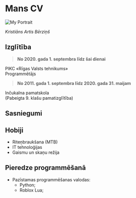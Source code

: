 # **Mans CV**
![My Portrait](https://i.imgur.com/zI2CQmw.png)

_Kristiāns Artis Bērziņš_

## Izglītība
> **No 2020. gada 1. septembra līdz šai dienai**

PIKC «Rīgas Valsts tehnikums»\
Programmētājs

> **No 2011. gada 1. septembra līdz 2020. gada 31. maijam**

Inčukalna pamatskola\
(Pabeigta 9. klašu pamatizglītība)


## Sasniegumi



## Hobiji
- Riteņbraukšana (MTB)
- IT tehnoloģijas
- Gaismu un skaņu režija


## Pieredze programmēšanā
- Pazīstamas programmēšanas valodas:
    - Python;
    - Roblox Lua;